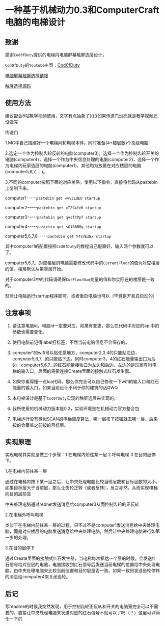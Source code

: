 # 一种基于机械动力0.3和ComputerCraft电脑的电梯设计
## 致谢
感谢`Cod0fDuty`提供的电梯内电脑屏幕触屏选层设计。

`Cod0fDuty`的`Youtube`主页：[Cod0fDuty](https://www.youtube.com/@Cod0fDuty)

[电脑屏幕触屏选择链接](https://www.youtube.com/watch?v=W4ss9UTc0bg)

[触屏选择源码](https://pastebin.com/vvV3LdE0)

## 使用方法
建议配合B站教学视频使用，文字有点抽象了(((((如果传送门没亮就是教学视频还没做完

传送门

1.MC中自己搭建好一个电梯间和电梯本体。同时准备(4+楼层数)个高级电脑

2.选定一个作为控制齿轮反转的电脑(computer3)，选择一个作为控制齿轮开关的电脑(computer4)，选择一个作为中央信息处理的电脑(computer2)，选择一个作为电梯内玩家选层的电脑(computer1)，其他均为放置在对应楼层的电脑(computer5,6,7,....)。

3.不同的computer按照下面的对应关系，使用以下指令，直接将代码从pastebin上复制下来。

computer1-----`pastebin get vvV3LdE0 startup`

computer2-----`pastebin get xT2S4feR startup`

computer3-----`pastebin get qvsfCPpT startup`

computer4-----`pastebin get sG16BBBg startup`

computer5,6,7,8-----`pastebin get Y4sVEzEx startup`

其中computer1的配置按照`Cod0fDuty`的教程自己配置好，输入两个参数就可以了。

computer5,6,7,...对应楼层的电脑需要修改代码中的`CurrentFloor`的值为对应楼层的值。楼层默认从第零层开始。

对于computer2中的代码请确保`CurFloorNum`变量的值和你实际在的楼层是一致的。

然后让电脑运行startup程序即可，或者重启电脑也可以（毕竟是开机自启动的）

## 注意事项
1. 请注意电脑id，电脑id一定要对应，如果有变更，那么在代码中对应的api中的参数也需要变化。

2. 使用电脑前记得label打标签，不然当前电脑信息不会保存的。

3. computer1的wifi可以贴任意地方，computer2,3,4的只能贴左边，computer5,6,7...的只能贴下边。同时computer3，4的红石能量输出口为后边，computer5,6,7...的红石能量接收口为左边和后边。左边的是玩家呼叫电梯的输入口，后面的需要连接Create里面的接触式红石发生器。

4. 如果你看得懂一点lua代码，那么你完全可以自己修改一下wifi的输入口和红石能量的输入口，如果当前设计不利于你的建筑的话QWQ

5. 本电梯设计是基于`Cod0fDuty`实现的触屏选层来实现的。

6. 我所使用的机械动力版本是0.3，实验环境是在机械动力官方整合包

7. 电梯运行没有类似SCAN的电梯调度算法，哪一层按了按钮就去哪一层，后来按的会覆盖之前按的目标层。

## 实现原理
实现电梯其实就是做三个步骤：1.在电梯内前往某一层 2.呼叫电梯 3.在目的层停下。

1.在电梯内前往某一层

通过在电梯内按下某一层之后，让中央处理电脑比较当前层数和目标层数的大小，如果目标层大于当前层，那么让齿轮正转（或者反转），反之亦然，从而实现电梯向目的层前进

中央处理电脑通过rednet发送消息给computer3从而控制齿轮的正反转

2.在电梯外呼叫电梯

类似于在电梯内前往某一层的过程，只不过不是computer1发送消息给中央处理电脑，而是对应楼层的电脑发送消息给中央处理电脑，然后让中央处理电脑进行如第一步的处理。

3.在目的层停下

通过Create里面的接触式红石发生器，当电梯每次抵达一个层的时候，会发送红石信号给对应层的电脑，电脑接收到红石信号后发送当前电梯的位置给中央处理电脑，由中央处理电脑来比较当前位置和目的层是否一致。如果一致则发送齿轮停转的消息给computer4来关闭齿轮。

## 后记

写readme的时候我突然发现，用于控制齿轮正反转和开关的电脑室完全可以不需要的，直接让中央处理电脑来发送对应的红石信号不就可以了吗（？）这里可以简化一下的
